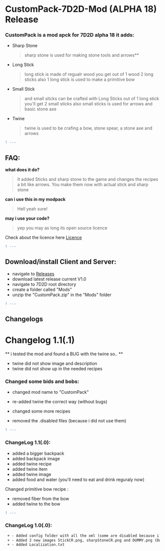# CustomPack-7D2D-Mod (ALPHA 18) Release

### CustomPack is a mod apck for 7D2D alpha 18 it adds:

- Sharp Stone
   > sharp stone is used for making stone tools and arrows**
- Long Stick
  > long stick is made of regualr wood you get out of 1 wood 2 long sticks also
1 long stick is used to make a primitive bow
- Small Stick
    >and small sitcks can be crafted with Long Sticks out of 1 long stick you'll get 2 small sticks also small sticks
is used for arrows and basic stone axe
- Twine
   > twine is used to be crafing a bow, stone spear, a stone axe and arrows

```diff
! ---
```
## FAQ:
**what does it do?**

> It added Sticks and sharp stone to the game and changes the recipes a bit like arrows.
You make them now with actual stick and sharp stone 

**can i use this in my modpack**

> Hell yeah sure!

**may i use your code?**

> yep you may as long its open source licence

Check about the licence here [Licence](https://nl.wikipedia.org/wiki/GNU_General_Public_License)

```diff
! ---
```

## Download/install Client and Server:
- navigate to [Releases](https://github.com/gamingoninsulin/CustomPack/releases)
- download latest release current V1.0
- navigate to 7D2D root directory
- create a folder called "Mods"
- unzip the "CustomPack.zip" in the "Mods" folder

```diff
! ---
```

## Changelogs

# Changelog 1.1(.1)
** i tested the mod and found a BUG with the twine so.. **
- twine did not show image and description
- twine did not show up in the needed recipes

### Changed some bids and bobs:
- changed mod name to "CustomPack"
- re-added twine the correct way (without bugs)
- changed some more recipes

- removed the .disabled files (because i did not use them)

```diff
! ---
```

### ChangeLog 1.1(.0):
- added a bigger backpack
- added backpack image
- added twine recipe
- added twine item
- added twine image
- added food and water (you'll need to eat and drink reguraly now)

Changed primitive bow recipe :
- removed fiber from the bow
- added twine to the bow

```diff
! ---
```

###  ChangeLog 1.0(.0):
```diff
 + - Added config folder with all the xml (some are disabled because i dont use them yet!)
 + - Added 2 new images StickCR.png, sharpStoneCR.png and DUMMY.png (Dummy.png does notting)
 + - Added Localization.txt
```

